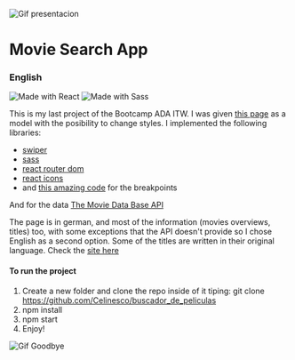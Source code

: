 

![Gif presentacion](https://media.giphy.com/media/mCK49Dq2QGwWwUFBpQ/giphy.gif)

# Movie Search App 


### English

![Made with React](https://shields.io/badge/made%20with-React-lightblue?logo=react&style=plastic)
![Made with Sass](https://shields.io/badge/made%20with-Sass-ff69b4?logo=sass&style=plastic)

This is my last project of the Bootcamp ADA ITW. I was given [this page](https://app-movie-jonhks.herokuapp.com/) as a model with the posibility to change styles.
I implemented the following libraries:

- [swiper](https://swiperjs.com/)
- [sass](https://sass-lang.com/) 
- [react router dom](https://reactrouter.com/)
- [react icons](https://react-icons.github.io/react-icons/)
- and [this amazing code](https://github.com/wrongakram/sass-mediaqueries/blob/master/src/breakpoints/breakpoints.scss) for the breakpoints

And for the data [The Movie Data Base API](https://www.themoviedb.org/?language=es)

The page is in german, and most of the information (movies overviews, titles) too, with some exceptions that the API doesn't provide so I chose English as a second option. Some of the titles are written in their original language. 
Check the [site here](https://infokleinkino.netlify.app/)



#### To run the project

1. Create a new folder and clone the repo inside of it tiping: git clone https://github.com/Celinesco/buscador_de_peliculas
2. npm install
3. npm start
4. Enjoy!


![Gif Goodbye](https://media.giphy.com/media/82ozVGY6TnFCBmSpLt/giphy.gif)